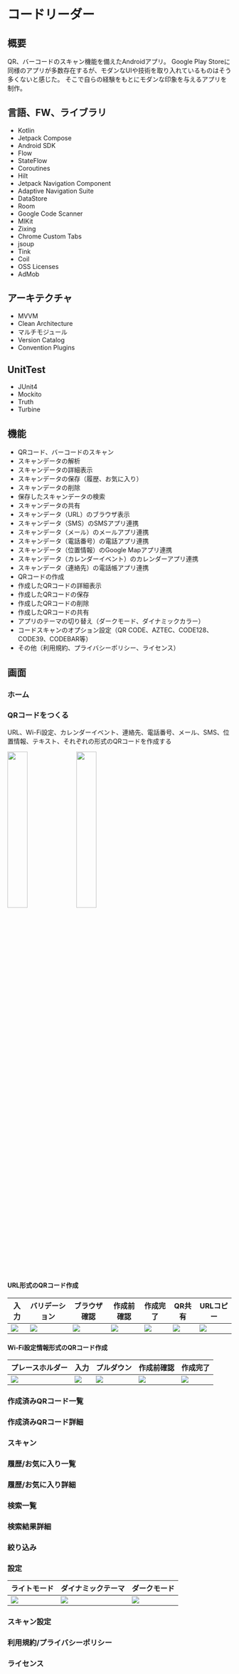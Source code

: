 # コードリーダー

## 概要
QR、バーコードのスキャン機能を備えたAndroidアプリ。
Google Play Storeに同様のアプリが多数存在するが、モダンなUIや技術を取り入れているものはそう多くないと感じた。
そこで自らの経験をもとにモダンな印象を与えるアプリを制作。

## 言語、FW、ライブラリ
* Kotlin
* Jetpack Compose
* Android SDK
* Flow
* StateFlow
* Coroutines
* Hilt
* Jetpack Navigation Component
* Adaptive Navigation Suite
* DataStore
* Room
* Google Code Scanner
* MlKit
* Zixing
* Chrome Custom Tabs
* jsoup
* Tink
* Coil
* OSS Licenses
* AdMob

## アーキテクチャ
* MVVM
* Clean Architecture
* マルチモジュール
* Version Catalog
* Convention Plugins

## UnitTest
* JUnit4
* Mockito
* Truth
* Turbine

## 機能
* QRコード、バーコードのスキャン
* スキャンデータの解析
* スキャンデータの詳細表示
* スキャンデータの保存（履歴、お気に入り）
* スキャンデータの削除
* 保存したスキャンデータの検索
* スキャンデータの共有
* スキャンデータ（URL）のブラウザ表示
* スキャンデータ（SMS）のSMSアプリ連携
* スキャンデータ（メール）のメールアプリ連携
* スキャンデータ（電話番号）の電話アプリ連携
* スキャンデータ（位置情報）のGoogle Mapアプリ連携
* スキャンデータ（カレンダーイベント）のカレンダーアプリ連携
* スキャンデータ（連絡先）の電話帳アプリ連携
* QRコードの作成
* 作成したQRコードの詳細表示
* 作成したQRコードの保存
* 作成したQRコードの削除
* 作成したQRコードの共有
* アプリのテーマの切り替え（ダークモード、ダイナミックカラー）
* コードスキャンのオプション設定（QR CODE、AZTEC、CODE128、CODE39、CODEBAR等）
* その他（利用規約、プライバシーポリシー、ライセンス）

## 画面
### ホーム

### QRコードをつくる

URL、Wi-Fi設定、カレンダーイベント、連絡先、電話番号、メール、SMS、位置情報、テキスト、それぞれの形式のQRコードを作成する

<img src="https://github.com/user-attachments/assets/034eb43c-299a-46c8-98b5-2fbbd0d97c09" width="30%"> <img src="https://github.com/user-attachments/assets/0db7e37c-c1c2-4412-afb4-5f8cf5db2c63" width="30%">

#### URL形式のQRコード作成

| 入力 | バリデーション | ブラウザ確認 | 作成前確認 | 作成完了 | QR共有 | URLコピー |
| ---- | ---- | ---- | ---- | ---- | ---- | ---- |
| <img src="https://github.com/user-attachments/assets/c9f37532-852a-477a-b126-0ee97f16baf8"> | <img src="https://github.com/user-attachments/assets/d400f49d-5d6c-4900-b231-e2d250d55158"> | <img src="https://github.com/user-attachments/assets/099271ad-3407-4f4e-b179-9b688afb7bc2"> | <img src="https://github.com/user-attachments/assets/be9ed197-f2d3-4813-ab1e-78dfe432fe99"> | <img src="https://github.com/user-attachments/assets/0413e149-4509-4ae2-b05c-7a138b8866ff"> | <img src="https://github.com/user-attachments/assets/2c8d52b8-4532-4fa1-a021-666a487e1446"> | <img src="https://github.com/user-attachments/assets/5798f457-bdcf-40c0-8c01-c19e6cb80775"> |

#### Wi-Fi設定情報形式のQRコード作成
| プレースホルダー | 入力 | プルダウン | 作成前確認 | 作成完了 |
| ---- | ---- | ---- | ---- | ---- |
| <img src="https://github.com/user-attachments/assets/0ec98a50-e358-438a-a117-7dab76133951"> | <img src="https://github.com/user-attachments/assets/2de9e6ab-0bd5-41de-8f95-7fab0f8dbafd"> | <img src="https://github.com/user-attachments/assets/e37e1d70-988a-466f-a2bf-a628457d1100"> | <img src="https://github.com/user-attachments/assets/65ec8ae9-0f7f-44a9-9e2c-81b385374f79"> | <img src="https://github.com/user-attachments/assets/a881b9ac-58f8-4b0e-ace5-7c224411247c"> |

### 作成済みQRコード一覧

### 作成済みQRコード詳細

### スキャン

### 履歴/お気に入り一覧

### 履歴/お気に入り詳細

### 検索一覧

### 検索結果詳細

### 絞り込み

### 設定

| ライトモード | ダイナミックテーマ | ダークモード |
| ---- | ---- | ---- |
| <img src="https://github.com/user-attachments/assets/9ba6adf5-f918-4dfb-b243-a1b5aba11d9e">| <img src="https://github.com/user-attachments/assets/b2362eb5-6377-4a53-93bc-b15c31eb86eb"> |<img src="https://github.com/user-attachments/assets/e25a8710-ee75-41f6-a405-85e2de8fea38">|










### スキャン設定


### 利用規約/プライバシーポリシー

### ライセンス















